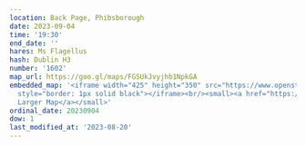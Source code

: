 ```yaml
---
location: Back Page, Phibsborough
date: 2023-09-04
time: '19:30'
end_date: ''
hares: Ms Flagellus
hash: Dublin H3
number: '1602'
map_url: https://goo.gl/maps/FGSUkJvyjhb1NpkGA
embedded_map: '<iframe width="425" height="350" src="https://www.openstreetmap.org/export/embed.html?bbox=-6.274448633193971%2C53.357861120342776%2C-6.272198259830476%2C53.35922656635866&amp;layer=mapnik"
  style="border: 1px solid black"></iframe><br/><small><a href="https://www.openstreetmap.org/#map=19/53.35854/-6.27332">View
  Larger Map</a></small>'
ordinal_date: 20230904
dow: 1
last_modified_at: '2023-08-20'
---
```


